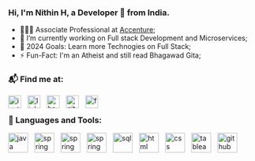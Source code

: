 ### Hi, I'm Nithin H, a Developer 🚀 from India.
- 👨🏽‍💻 Associate Professional at [Accenture][accenture];
- 🌱 I’m currently working on Full stack Development and Microservices;
- 🙇 2024 Goals: Learn more Technogies on Full Stack;
- ⚡️ Fun-Fact: I'm an Atheist and still read Bhagawad Gita;

### 📬 Find me at:
[<img align="left" alt="instagram" width="26px" src="https://cdn3.iconfinder.com/data/icons/2018-social-media-logotypes/1000/2018_social_media_popular_app_logo_instagram-128.png" style="padding-right:10px;" />][instagram]
[<img align="left" alt="linkedin" width="26x" src="https://cdn1.iconfinder.com/data/icons/logotypes/32/circle-linkedin-128.png" style="padding-right:10px;" />][linkedin]
[<img align="left" alt="hackerearth" width="26px" src="https://cdn0.iconfinder.com/data/icons/mobile-device/512/letter-h-lowcase-latin-keyboard-alphabet-2-128.png" style="padding-right:10px;" />][hackerearth]
[<img align="left" alt="github" width="26px" src="https://cdn3.iconfinder.com/data/icons/free-social-media-22/32/github_social_media_logo-128.png" style="padding-right:10px;" />][github]
[<img align="left" alt="facebook" width="26px" src="https://cdn2.iconfinder.com/data/icons/social-media-2285/512/1_Facebook_colored_svg_copy-128.png" style="padding-right:10px;" />][facebook]
<br />

### 📝 Languages and Tools:
[<img align="left" alt="java" width="40px" src="https://cdn3.iconfinder.com/data/icons/logos-and-brands-adobe/512/181_Java-128.png" style="padding-right:10px;" />][java]
[<img align="left" alt="spring" width="40px" src="https://cdn2.iconfinder.com/data/icons/boxicons-logos/24/bxl-spring-boot-512.png" style="padding-right:10px;"  />][spring]
[<img align="left" alt="spring" width="40px" src="https://cdn4.iconfinder.com/data/icons/logos-3/600/React.js_logo-256.png" style="padding-right:10px;"  />][react]
[<img align="left" alt="spring" width="40px" src="https://encrypted-tbn0.gstatic.com/images?q=tbn:ANd9GcQ4_VwXgGXp4s_NMKIYfLwNjz1cX8eM-cLC_BMjs2BLZD7kZYnbNjD-&usqp=CAE&s" style="padding-right:10px;"  />][aws]
[<img align="left" alt="sql" width="40px" src="https://cdn2.iconfinder.com/data/icons/mix-color-5/100/Mix_color_5__dwg-128.png" style="padding-right:10px;"  />][sql]
[<img align="left" alt="html" width="40px" src="https://cdn1.iconfinder.com/data/icons/logotypes/32/badge-html-5-128.png" style="padding-right:10px;" />][html]
[<img align="left" alt="css" width="40px" src="https://cdn1.iconfinder.com/data/icons/logotypes/32/badge-css-3-128.png" style="padding-right:10px;" />][css]
[<img align="left" alt="tableau" width="40px" src="https://cdn2.iconfinder.com/data/icons/mixd/512/3_tableau-128.png" style="padding-right:10px;" />][tableau]
[<img align="left" alt="github" width="40px" src="https://cdn2.iconfinder.com/data/icons/social-icons-33/128/Github-128.png" style="padding-right:10px;" />][github]




[accenture]: https://www.accenture.com/in-en
[Resume]: https://drive.google.com/file/d/1QNWaOfO1HWmQQpKNPM9vyLT-xYcW-KvA/view?usp=sharing
[instagram]: https://www.instagram.com/thekarthikeyaa/
[linkedin]: https://www.linkedin.com/in/nithin-h-7181a1132/
[hackerearth]: https://www.hackerearth.com/@krishnanithin1998
[github]: https://github.com/NithinHari

[accenture]: https://www.accenture.com/in-en
[Resume]: https://www.linkedin.com/in/nithin-h-7181a1132/
[instagram]: https://www.instagram.com/thekarthikeyaa/
[linkedin]: https://www.linkedin.com/in/nithin-h-7181a1132/
[hackerearth]: https://www.hackerearth.com/@krishnanithin1998
[github]: https://github.com/NithinHari
[java]: https://dev.java/
[spring]: https://spring.io/
[react]: https://react.dev/
[aws]: https://aws.amazon.com/
[sql]: https://www.mysql.com/
[html]: https://developer.mozilla.org/en-US/docs/Web/HTML
[css]: https://developer.mozilla.org/en-US/docs/Web/CSS
[javascript]: https://developer.mozilla.org/en-US/docs/Web/JavaScript
[tableau]: https://www.tableau.com/
[facebook]: https://www.facebook.com/Nithiink3ishna.Neon/
